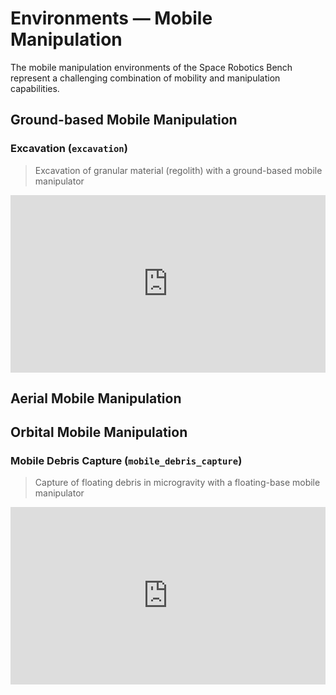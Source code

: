 # Environments — Mobile Manipulation

The mobile manipulation environments of the Space Robotics Bench represent a challenging combination of mobility and manipulation capabilities.

## Ground-based Mobile Manipulation

### Excavation (`excavation`)

> Excavation of granular material (regolith) with a ground-based mobile manipulator

<iframe style="width:100%;aspect-ratio:16/9" src="https://www.youtube.com/embed/T7nt1grwHic?si=SAljCvdWv3Z-x-eh&mute=1&autoplay=1&loop=1&playlist=T7nt1grwHic" frameborder="0" allow="accelerometer; autoplay; clipboard-write; encrypted-media; gyroscope; picture-in-picture; web-share" referrerpolicy="strict-origin-when-cross-origin" allowfullscreen></iframe>

## Aerial Mobile Manipulation

## Orbital Mobile Manipulation

### Mobile Debris Capture (`mobile_debris_capture`)

> Capture of floating debris in microgravity with a floating-base mobile manipulator

<iframe style="width:100%;aspect-ratio:16/9" src="https://www.youtube.com/embed/miLE16-RSL4?si=QZvD_mgpEwg5quYD&mute=1&autoplay=1&loop=1&playlist=miLE16-RSL4" frameborder="0" allow="accelerometer; autoplay; clipboard-write; encrypted-media; gyroscope; picture-in-picture; web-share" referrerpolicy="strict-origin-when-cross-origin" allowfullscreen></iframe>
